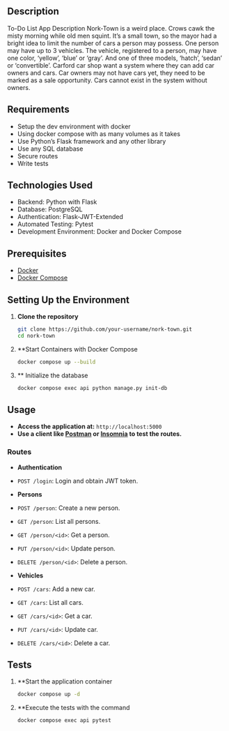 ## Description
To-Do List App
Description
Nork-Town is a weird place. Crows cawk the misty morning while old men squint. It’s a small
town, so the mayor had a bright idea to limit the number of cars a person may possess. One
person may have up to 3 vehicles. The vehicle, registered to a person, may have one color,
‘yellow’, ‘blue’ or ‘gray’. And one of three models, ‘hatch’, ‘sedan’ or ‘convertible’.
Carford car shop want a system where they can add car owners and cars. Car owners may
not have cars yet, they need to be marked as a sale opportunity. Cars cannot exist in the
system without owners.

## Requirements

- Setup the dev environment with docker
- Using docker compose with as many volumes as it takes
- Use Python’s Flask framework and any other library
- Use any SQL database
- Secure routes
- Write tests

## Technologies Used

- Backend: Python with Flask
- Database: PostgreSQL
- Authentication: Flask-JWT-Extended
- Automated Testing: Pytest
- Development Environment: Docker and Docker Compose

## Prerequisites
- [Docker](https://www.docker.com/)
- [Docker Compose](https://docs.docker.com/compose/)

## Setting Up the Environment

1. **Clone the repository**
   ```bash
   git clone https://github.com/your-username/nork-town.git
   cd nork-town

2. **Start Containers with Docker Compose
   ```bash
   docker compose up --build

3. ** Initialize the database
   ```bash
   docker compose exec api python manage.py init-db

## Usage
- **Access the application at:** `http://localhost:5000`
- **Use a client like [Postman](https://www.postman.com/) or [Insomnia](https://insomnia.rest/) to test the routes.**

### Routes
- **Authentication**
- `POST /login`: Login and obtain JWT token.

- **Persons**
- `POST /person`: Create a new person.
- `GET /person`: List all persons.
- `GET /person/<id>`: Get a person.
- `PUT /person/<id>`: Update person.
- `DELETE /person/<id>`: Delete a person.

- **Vehicles**
- `POST /cars`: Add a new car.
- `GET /cars`: List all cars.
- `GET /cars/<id>`: Get a car.
- `PUT /cars/<id>`: Update car.
- `DELETE /cars/<id>`: Delete a car.

## Tests

1. **Start the application container
   ```bash
   docker compose up -d

2. **Execute the tests with the command
   ```bash
   docker compose exec api pytest

